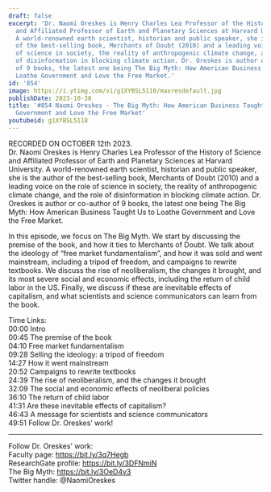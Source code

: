 ```yaml
---
draft: false
excerpt: 'Dr. Naomi Oreskes is Henry Charles Lea Professor of the History of Science
  and Affiliated Professor of Earth and Planetary Sciences at Harvard University.
  A world-renowned earth scientist, historian and public speaker, she is the author
  of the best-selling book, Merchants of Doubt (2010) and a leading voice on the role
  of science in society, the reality of anthropogenic climate change, and the role
  of disinformation in blocking climate action. Dr. Oreskes is author or co-author
  of 9 books, the latest one being The Big Myth: How American Business Taught Us to
  Loathe Government and Love the Free Market.'
id: '854'
image: https://i.ytimg.com/vi/g1XYBSL5118/maxresdefault.jpg
publishDate: 2023-10-30
title: '#854 Naomi Oreskes - The Big Myth: How American Business Taught Us to Loathe
  Government and Love the Free Market'
youtubeid: g1XYBSL5118
---
```

RECORDED ON OCTOBER 12th 2023.  
Dr. Naomi Oreskes is Henry Charles Lea Professor of the History of Science and Affiliated Professor of Earth and Planetary Sciences at Harvard University. A world-renowned earth scientist, historian and public speaker, she is the author of the best-selling book, Merchants of Doubt (2010) and a leading voice on the role of science in society, the reality of anthropogenic climate change, and the role of disinformation in blocking climate action. Dr. Oreskes is author or co-author of 9 books, the latest one being The Big Myth: How American Business Taught Us to Loathe Government and Love the Free Market.

In this episode, we focus on The Big Myth. We start by discussing the premise of the book, and how it ties to Merchants of Doubt. We talk about the ideology of “free market fundamentalism”, and how it was sold and went mainstream, including a tripod of freedom, and campaigns to rewrite textbooks. We discuss the rise of neoliberalism, the changes it brought, and its most severe social and economic effects, including the return of child labor in the US. Finally, we discuss if these are inevitable effects of capitalism, and what scientists and science communicators can learn from the book.

Time Links:  
00:00  Intro  
00:45  The premise of the book  
04:10  Free market fundamentalism  
09:28  Selling the ideology: a tripod of freedom  
14:27  How it went mainstream  
20:52  Campaigns to rewrite textbooks  
24:39  The rise of neoliberalism, and the changes it brought  
32:09  The social and economic effects of neoliberal policies  
36:10  The return of child labor  
41:31  Are these inevitable effects of capitalism?  
46:43  A message for scientists and science communicators  
49:51  Follow Dr. Oreskes’ work!

---

Follow Dr. Oreskes’ work:  
Faculty page: https://bit.ly/3q7Hegb  
ResearchGate profile: https://bit.ly/3DFNmiN  
The Big Myth: https://bit.ly/3OeD4v3  
Twitter handle: @NaomiOreskes
